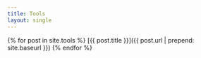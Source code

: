 ```yaml
---
title: Tools
layout: single
---
```


{% for post in site.tools %}
[{{ post.title }}]({{ post.url | prepend: site.baseurl }})
{% endfor %}
